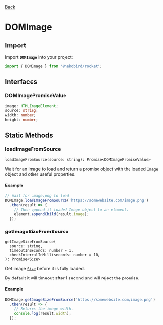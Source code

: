 [Back](../index.md)

# DOMImage

## Import

Import **`DOMImage`** into your project:

```typescript
import { DOMImage } from '@nekobird/rocket';
```

## Interfaces

### DOMImagePromiseValue

```typescript
image: HTMLImageElement;
source: string;
width: number;
height: number;
```

## Static Methods

### loadImageFromSource

`loadImageFromSource(source: string): Promise<DOMImagePromiseValue>`

Wait for an image to load and return a promise object with the loaded `Image` object and other useful properties.

#### Example

```typescript
// Wait for image.png to load
DOMImage.loadImageFromSource('https://somewebsite.com/image.png')
  .then(result => {
    // Then append it loaded Image object to an element.
    element.appendChild(result.image);
  });
```

### getImageSizeFromSource

```
getImageSizeFromSource(
  source: string,
  timeoutInSeconds: number = 1,
  checkIntervalInMilliseconds: number = 10,
): Promise<Size>
```

Get image [`Size`](../interfaces.md#size) before it is fully loaded.

By default it will timeout after 1 second and will reject the promise.

#### Example

```typescript
DOMImage.getImageSizeFromSource('https://somewebsite.com/image.png')
  .then(result => {
    // Returns the image width.
    console.log(result.width);
  });
```
